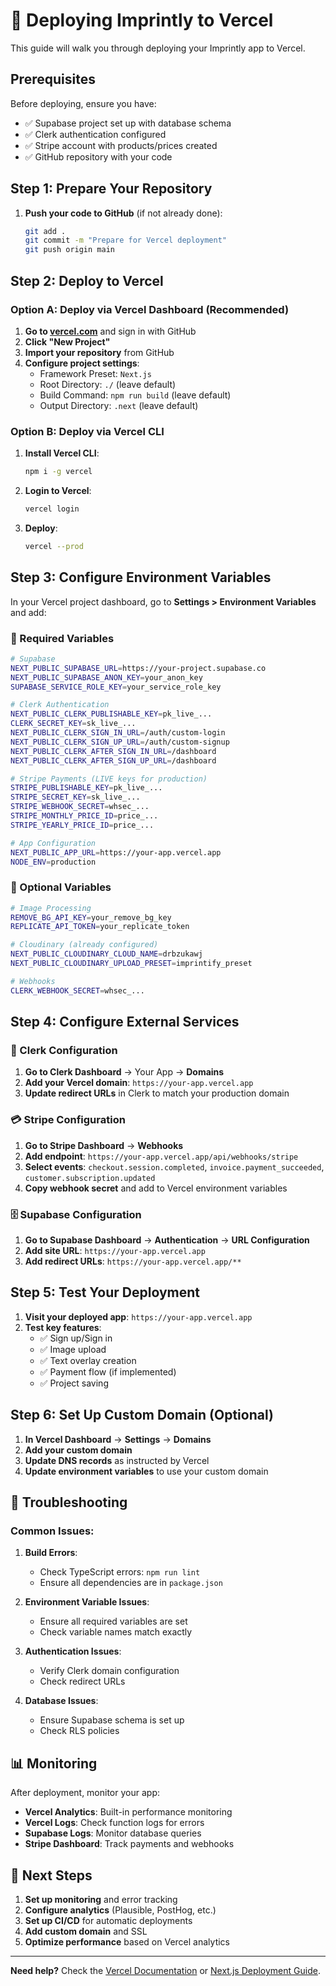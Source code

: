 # 🚀 Deploying Imprintly to Vercel

This guide will walk you through deploying your Imprintly app to Vercel.

## Prerequisites

Before deploying, ensure you have:
- ✅ Supabase project set up with database schema
- ✅ Clerk authentication configured
- ✅ Stripe account with products/prices created
- ✅ GitHub repository with your code

## Step 1: Prepare Your Repository

1. **Push your code to GitHub** (if not already done):
   ```bash
   git add .
   git commit -m "Prepare for Vercel deployment"
   git push origin main
   ```

## Step 2: Deploy to Vercel

### Option A: Deploy via Vercel Dashboard (Recommended)

1. **Go to [vercel.com](https://vercel.com)** and sign in with GitHub
2. **Click "New Project"**
3. **Import your repository** from GitHub
4. **Configure project settings**:
   - Framework Preset: `Next.js`
   - Root Directory: `./` (leave default)
   - Build Command: `npm run build` (leave default)
   - Output Directory: `.next` (leave default)

### Option B: Deploy via Vercel CLI

1. **Install Vercel CLI**:
   ```bash
   npm i -g vercel
   ```

2. **Login to Vercel**:
   ```bash
   vercel login
   ```

3. **Deploy**:
   ```bash
   vercel --prod
   ```

## Step 3: Configure Environment Variables

In your Vercel project dashboard, go to **Settings > Environment Variables** and add:

### 🔐 Required Variables

```bash
# Supabase
NEXT_PUBLIC_SUPABASE_URL=https://your-project.supabase.co
NEXT_PUBLIC_SUPABASE_ANON_KEY=your_anon_key
SUPABASE_SERVICE_ROLE_KEY=your_service_role_key

# Clerk Authentication
NEXT_PUBLIC_CLERK_PUBLISHABLE_KEY=pk_live_...
CLERK_SECRET_KEY=sk_live_...
NEXT_PUBLIC_CLERK_SIGN_IN_URL=/auth/custom-login
NEXT_PUBLIC_CLERK_SIGN_UP_URL=/auth/custom-signup
NEXT_PUBLIC_CLERK_AFTER_SIGN_IN_URL=/dashboard
NEXT_PUBLIC_CLERK_AFTER_SIGN_UP_URL=/dashboard

# Stripe Payments (LIVE keys for production)
STRIPE_PUBLISHABLE_KEY=pk_live_...
STRIPE_SECRET_KEY=sk_live_...
STRIPE_WEBHOOK_SECRET=whsec_...
STRIPE_MONTHLY_PRICE_ID=price_...
STRIPE_YEARLY_PRICE_ID=price_...

# App Configuration
NEXT_PUBLIC_APP_URL=https://your-app.vercel.app
NODE_ENV=production
```

### 🎨 Optional Variables

```bash
# Image Processing
REMOVE_BG_API_KEY=your_remove_bg_key
REPLICATE_API_TOKEN=your_replicate_token

# Cloudinary (already configured)
NEXT_PUBLIC_CLOUDINARY_CLOUD_NAME=drbzukawj
NEXT_PUBLIC_CLOUDINARY_UPLOAD_PRESET=imprintify_preset

# Webhooks
CLERK_WEBHOOK_SECRET=whsec_...
```

## Step 4: Configure External Services

### 🔐 Clerk Configuration

1. **Go to Clerk Dashboard** → Your App → **Domains**
2. **Add your Vercel domain**: `https://your-app.vercel.app`
3. **Update redirect URLs** in Clerk to match your production domain

### 💳 Stripe Configuration

1. **Go to Stripe Dashboard** → **Webhooks**
2. **Add endpoint**: `https://your-app.vercel.app/api/webhooks/stripe`
3. **Select events**: `checkout.session.completed`, `invoice.payment_succeeded`, `customer.subscription.updated`
4. **Copy webhook secret** and add to Vercel environment variables

### 🗄️ Supabase Configuration

1. **Go to Supabase Dashboard** → **Authentication** → **URL Configuration**
2. **Add site URL**: `https://your-app.vercel.app`
3. **Add redirect URLs**: `https://your-app.vercel.app/**`

## Step 5: Test Your Deployment

1. **Visit your deployed app**: `https://your-app.vercel.app`
2. **Test key features**:
   - ✅ Sign up/Sign in
   - ✅ Image upload
   - ✅ Text overlay creation
   - ✅ Payment flow (if implemented)
   - ✅ Project saving

## Step 6: Set Up Custom Domain (Optional)

1. **In Vercel Dashboard** → **Settings** → **Domains**
2. **Add your custom domain**
3. **Update DNS records** as instructed by Vercel
4. **Update environment variables** to use your custom domain

## 🔧 Troubleshooting

### Common Issues:

1. **Build Errors**:
   - Check TypeScript errors: `npm run lint`
   - Ensure all dependencies are in `package.json`

2. **Environment Variable Issues**:
   - Ensure all required variables are set
   - Check variable names match exactly

3. **Authentication Issues**:
   - Verify Clerk domain configuration
   - Check redirect URLs

4. **Database Issues**:
   - Ensure Supabase schema is set up
   - Check RLS policies

## 📊 Monitoring

After deployment, monitor your app:
- **Vercel Analytics**: Built-in performance monitoring
- **Vercel Logs**: Check function logs for errors
- **Supabase Logs**: Monitor database queries
- **Stripe Dashboard**: Track payments and webhooks

## 🚀 Next Steps

1. **Set up monitoring** and error tracking
2. **Configure analytics** (Plausible, PostHog, etc.)
3. **Set up CI/CD** for automatic deployments
4. **Add custom domain** and SSL
5. **Optimize performance** based on Vercel analytics

---

**Need help?** Check the [Vercel Documentation](https://vercel.com/docs) or [Next.js Deployment Guide](https://nextjs.org/docs/deployment).
